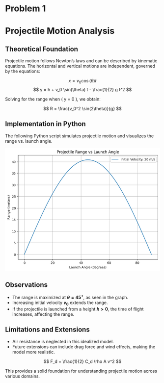 # Problem 1
# Projectile Motion Analysis

## Theoretical Foundation
Projectile motion follows Newton’s laws and can be described by kinematic equations. The horizontal and vertical motions are independent, governed by the equations:

$$ x = v_0 \cos(\theta) t $$
$$ y = h + v_0 \sin(\theta) t - \frac{1}{2} g t^2 $$

Solving for the range when \( y = 0 \), we obtain:

$$ R = \frac{v_0^2 \sin(2\theta)}{g} $$

## Implementation in Python
The following Python script simulates projectile motion and visualizes the range vs. launch angle.

![alt text](image.png)

## Observations
- The range is maximized at **$\theta = 45^\circ$**, as seen in the graph.
- Increasing initial velocity **$v_0$** extends the range.
- If the projectile is launched from a height **$h > 0$**, the time of flight increases, affecting the range.

## Limitations and Extensions
- Air resistance is neglected in this idealized model.
- Future extensions can include drag force and wind effects, making the model more realistic.

$$ F_d = \frac{1}{2} C_d \rho A v^2 $$

This provides a solid foundation for understanding projectile motion across various domains.


